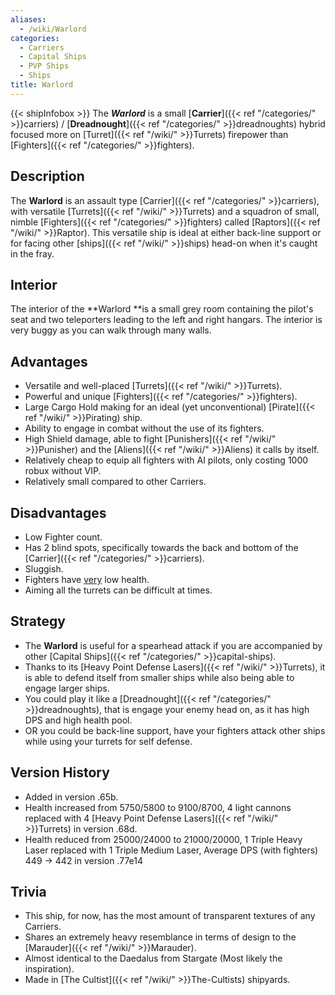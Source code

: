 ```yaml
---
aliases:
  - /wiki/Warlord
categories:
  - Carriers
  - Capital Ships
  - PVP Ships
  - Ships
title: Warlord
---
```


{{< shipInfobox >}} The **_Warlord_** is a small [**Carrier**]({{< ref "/categories/" >}}carriers) / [**Dreadnought**]({{< ref "/categories/" >}}dreadnoughts) hybrid focused more on [Turret]({{< ref "/wiki/" >}}Turrets) firepower than [Fighters]({{< ref "/categories/" >}}fighters).

## Description

The **Warlord** is an assault type [Carrier]({{< ref "/categories/" >}}carriers), with versatile [Turrets]({{< ref "/wiki/" >}}Turrets) and a squadron of small, nimble [Fighters]({{< ref "/categories/" >}}fighters) called [Raptors]({{< ref "/wiki/" >}}Raptor). This versatile ship is ideal at either back-line support or for facing other [ships]({{< ref "/wiki/" >}}ships) head-on when it's caught in the fray.

## Interior

The interior of the **Warlord **is a small grey room containing the pilot's seat and two teleporters leading to the left and right hangars. The interior is very buggy as you can walk through many walls.

## Advantages

- Versatile and well-placed [Turrets]({{< ref "/wiki/" >}}Turrets).
- Powerful and unique [Fighters]({{< ref "/categories/" >}}fighters).
- Large Cargo Hold making for an ideal (yet unconventional) [Pirate]({{< ref "/wiki/" >}}Pirating) ship.
- Ability to engage in combat without the use of its fighters.
- High Shield damage, able to fight [Punishers]({{< ref "/wiki/" >}}Punisher) and the [Aliens]({{< ref "/wiki/" >}}Aliens) it calls by itself.
- Relatively cheap to equip all fighters with AI pilots, only costing 1000 robux without VIP.
- Relatively small compared to other Carriers.

## Disadvantages

- Low Fighter count.
- Has 2 blind spots, specifically towards the back and bottom of the [Carrier]({{< ref "/categories/" >}}carriers).
- Sluggish.
- Fighters have <u>very</u> low health.
- Aiming all the turrets can be difficult at times.

## Strategy

- The **Warlord** is useful for a spearhead attack if you are accompanied by other [Capital Ships]({{< ref "/categories/" >}}capital-ships).
- Thanks to its [Heavy Point Defense Lasers]({{< ref "/wiki/" >}}Turrets), it is able to defend itself from smaller ships while also being able to engage larger ships. 
- You could play it like a [Dreadnought]({{< ref "/categories/" >}}dreadnoughts), that is engage your enemy head on, as it has high DPS and high health pool.
- OR you could be back-line support, have your fighters attack other ships while using your turrets for self defense.

## Version History

- Added in version .65b.
- Health increased from 5750/5800 to 9100/8700, 4 light cannons replaced with 4 [Heavy Point Defense Lasers]({{< ref "/wiki/" >}}Turrets) in version .68d.
- Health reduced from 25000/24000 to 21000/20000, 1 Triple Heavy Laser replaced with 1 Triple Medium Laser, Average DPS (with fighters) 449 -> 442 in version .77e14

## Trivia

- This ship, for now, has the most amount of transparent textures of any Carriers.
- Shares an extremely heavy resemblance in terms of design to the [Marauder]({{< ref "/wiki/" >}}Marauder).
- Almost identical to the Daedalus from Stargate (Most likely the inspiration).
- Made in [The Cultist]({{< ref "/wiki/" >}}The-Cultists) shipyards.
